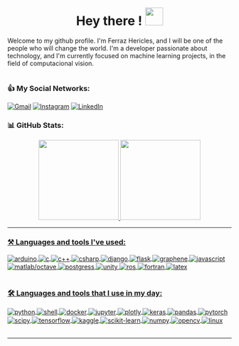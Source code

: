 <h1 align="center">Hey there ! <img src="https://media.giphy.com/media/3ohc1a0nE5CcRTLdeg/giphy.gif" width="40" height="40"></h1>


<h align="justified"> Welcome to my github profile. I'm Ferraz Hericles, and I will be one of the people who will change the world. I'm a developer passionate about technology, and I'm currently focused on machine learning projects, in the field of computacional vision. </h>


<p align="left  "><img src="https://komarev.com/ghpvc/?username=hericlesferraz&style=flat-square&color=blue" alt=""></p>

### 👍 My Social Networks:

[![Gmail](https://img.shields.io/badge/Gmail-D14836?style=for-the-badge&logo=gmail&logoColor=white)](hericles@sensix.ag)
[![Instagram](https://img.shields.io/badge/Instagram-E4405F?style=for-the-badge&logo=instagram&logoColor=white)](https://www.instagram.com/hericles.ferraz/)
[![LinkedIn](https://img.shields.io/badge/LinkedIn-0077B5?style=for-the-badge&logo=linkedin&logoColor=white)](https://www.linkedin.com/in/hericles-ferraz)

### 📊 GitHub Stats:

<div align="center">
  <a href="https://github.com/hericlesferraz">
  <img height="180em" src="https://github-readme-stats.vercel.app/api?username=hericlesferraz&show_icons=true&theme=dracula&count_private=true"/>
  <img height="180em" src="https://github-readme-stats.vercel.app/api/top-langs/?username=hericlesferraz&layout=compact&langs_count=7&theme=dracula"/>
</div>

---
### ⚒️ Languages and tools I've used: 
<p>
    <div style="display: inline_block">
        <img align="center" alt="arduino" src="https://img.shields.io/badge/-Arduino-00979D?style=for-the-badge&logo=Arduino&logoColor=white" />
        <img align="center" alt="c" src="https://img.shields.io/badge/c-%2300599C.svg?style=for-the-badge&logo=c&logoColor=white" />
        <img align="center" alt="c++" src="https://img.shields.io/badge/c++-%2300599C.svg?style=for-the-badge&logo=c%2B%2B&logoColor=white" />
        <img align="center" alt="csharp" src="https://img.shields.io/badge/c%23-%23239120.svg?style=for-the-badge&logo=c-sharp&logoColor=white" />
        <img align="center" alt="django" src="https://img.shields.io/badge/django-%23092E20.svg?style=for-the-badge&logo=django&logoColor=white" />
        <img align="center" alt="flask" src="https://img.shields.io/badge/flask-%23000.svg?style=for-the-badge&logo=flask&logoColor=white" />
        <img align="center" alt="graphene" src="https://img.shields.io/badge/-GraphQL-E10098?style=for-the-badge&logo=graphql&logoColor=white" />
        <img align="center" alt="javascript" src="https://img.shields.io/badge/javascript-%23323330.svg?style=for-the-badge&logo=javascript&logoColor=%23F7DF1E" />
        <img align="center" alt="matlab/octave" src="https://img.shields.io/badge/OCTAVE-darkblue?style=for-the-badge&logo=octave&logoColor=fcd683" />
        <img align="center" alt="postgress" src="https://img.shields.io/badge/postgres-%23316192.svg?style=for-the-badge&logo=postgresql&logoColor=white" />
        <img align="center" alt="unity" src="https://img.shields.io/badge/unity-%23000000.svg?style=for-the-badge&logo=unity&logoColor=white" />
        <img align="center" alt="ros" src="https://img.shields.io/badge/ros-%230A0FF9.svg?style=for-the-badge&logo=ros&logoColor=white" />
        <img align="center" alt="fortran" src="https://img.shields.io/badge/Fortran-%23734F96.svg?style=for-the-badge&logo=fortran&logoColor=white" />
        <img align="center" alt="latex" src="https://img.shields.io/badge/latex-%23008080.svg?style=for-the-badge&logo=latex&logoColor=white" />
    </div><br/>
</p>

### 🛠️ Languages and tools that I use in my day:
</p>
    <div style="display: inline_block">
        <img align="center" alt="python" src="https://img.shields.io/badge/Python-3776AB?style=for-the-badge&logo=python&logoColor=white" />
        <img align="center" alt="shell" src="https://img.shields.io/badge/shell_script-%23121011.svg?style=for-the-badge&logo=gnu-bash&logoColor=white" />
        <img align="center" alt="docker" src="https://img.shields.io/badge/docker-%230db7ed.svg?style=for-the-badge&logo=docker&logoColor=white" />
        <img align="center" alt="jupyter" src="https://img.shields.io/badge/jupyter-%23FA0F00.svg?style=for-the-badge&logo=jupyter&logoColor=white" />
        <img align="center" alt="plotly" src="https://img.shields.io/badge/Plotly-%233F4F75.svg?style=for-the-badge&logo=plotly&logoColor=white" />
        <img align="center" alt="keras" src="https://img.shields.io/badge/Keras-%23D00000.svg?style=for-the-badge&logo=Keras&logoColor=white" />
        <img align="center" alt="pandas" src="https://img.shields.io/badge/pandas-%23150458.svg?style=for-the-badge&logo=pandas&logoColor=white" />
        <img align="center" alt="pytorch" src="https://img.shields.io/badge/PyTorch-%23EE4C2C.svg?style=for-the-badge&logo=PyTorch&logoColor=white" />
        <img align="center" alt="scipy" src="https://img.shields.io/badge/SciPy-%230C55A5.svg?style=for-the-badge&logo=scipy&logoColor=%white" />
        <img align="center" alt="tensorflow" src="https://img.shields.io/badge/TensorFlow-%23FF6F00.svg?style=for-the-badge&logo=TensorFlow&logoColor=white" />
        <img align="center" alt="kaggle" src="https://img.shields.io/badge/Kaggle-035a7d?style=for-the-badge&logo=kaggle&logoColor=white" />
        <img align="center" alt="scikit-learn" src="https://img.shields.io/badge/scikit--learn-%23F7931E.svg?style=for-the-badge&logo=scikit-learn&logoColor=white" />
        <img align="center" alt="numpy" src="https://img.shields.io/badge/numpy-%23013243.svg?style=for-the-badge&logo=numpy&logoColor=white" />
        <img align="center" alt="opencv" src="https://img.shields.io/badge/opencv-%23white.svg?style=for-the-badge&logo=opencv&logoColor=white" />
        <img align="center" alt="linux" src="https://img.shields.io/badge/Linux-FCC624?style=for-the-badge&logo=linux&logoColor=black" />
    </div><br/>
</p>

---

